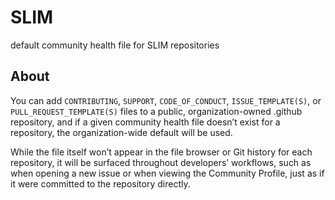 # SLIM

default community health file for SLIM repositories

## About

You can add `CONTRIBUTING`, `SUPPORT`, `CODE_OF_CONDUCT`, `ISSUE_TEMPLATE(S)`, or `PULL_REQUEST_TEMPLATE(S)` files to a public, organization-owned .github repository, and if a given community health file doesn’t exist for a repository, the organization-wide default will be used.

While the file itself won’t appear in the file browser or Git history for each repository, it will be surfaced throughout developers’ workflows, such as when opening a new issue or when viewing the Community Profile, just as if it were committed to the repository directly.
